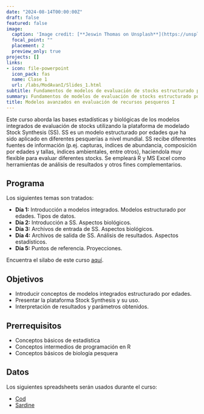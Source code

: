 ```yaml
---
date: "2024-08-14T00:00:00Z"
draft: false
featured: false
image:
  caption: 'Image credit: [**Jeswin Thomas on Unsplash**](https://unsplash.com/photos/hecib2an4T4)'
  focal_point: ""
  placement: 2
  preview_only: true
projects: []
links:
- icon: file-powerpoint
  icon_pack: fas
  name: Clase 1
  url: /labs/ModAvanI/Slides_1.html
subtitle: Fundamentos de modelos de evaluación de stocks estructurado por edades, con enfoque en modelos integrados utilizando la plataforma Stock Synthesis.
summary: Fundamentos de modelos de evaluación de stocks estructurado por edades, con enfoque en modelos integrados utilizando la plataforma Stock Synthesis.
title: Modelos avanzados en evaluación de recursos pesqueros I
---
```


Este curso aborda las bases estadísticas y biológicas de los modelos integrados de evaluación de stocks utilizando la plataforma de modelado Stock Synthesis (SS). SS es un modelo estructurado por edades que ha sido aplicado en diferentes pesquerías a nivel mundial. SS recibe diferentes fuentes de información (p.ej. capturas, índices de abundancia, composición por edades y tallas, índices ambientales, entre otros), haciendola muy flexible para evaluar diferentes stocks. Se empleará R y MS Excel como herramientas de análisis de resultados y otros fines complementarios.

## Programa 

Los siguientes temas son tratados:

- **Día 1:** Introducción a modelos integrados. Modelos estructurado por edades. Tipos de datos.
- **Día 2:** Introducción a SS. Aspectos biológicos.
- **Día 3:** Archivos de entrada de SS. Aspectos biológicos.
- **Día 4:** Archivos de salida de SS. Análisis de resultados. Aspectos estadísticos.
- **Día 5:** Puntos de referencia. Proyecciones.

Encuentra el silabo de este curso [aquí](https://cousteau-group.com/cursos/modelos_avanzados_evaluacion/).

## Objetivos

- Introducir conceptos de modelos integrados estructurado por edades.
- Presentar la plataforma Stock Synthesis y su uso.
- Interpretación de resultados y parámetros obtenidos.

## Prerrequisitos

* Conceptos básicos de estadística
* Conceptos intermedios de programación en R
* Conceptos básicos de biología pesquera

## Datos

Los siguientes spreadsheets serán usados durante el curso:

* [Cod](/labs/ModAvanI/data/cod.xlsx)
* [Sardine](/labs/ModAvanI/data/sardine.xlsx)